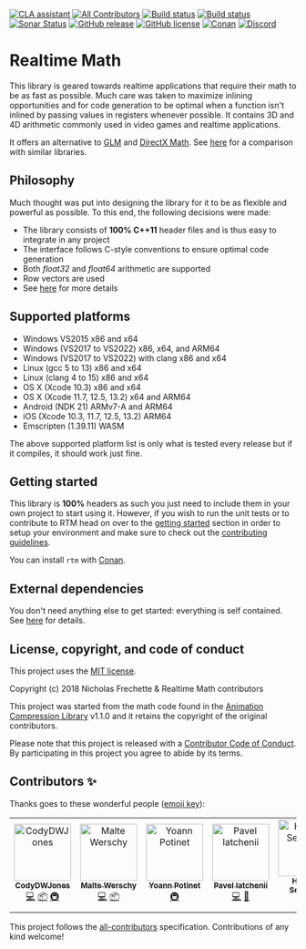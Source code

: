[![CLA assistant](https://cla-assistant.io/readme/badge/nfrechette/rtm)](https://cla-assistant.io/nfrechette/rtm)
[![All Contributors](https://img.shields.io/github/all-contributors/nfrechette/rtm)](#contributors-)
[![Build status](https://ci.appveyor.com/api/projects/status/7eh9maq9a721e5on/branch/develop?svg=true)](https://ci.appveyor.com/project/nfrechette/rtm)
[![Build status](https://github.com/nfrechette/rtm/workflows/build/badge.svg)](https://github.com/nfrechette/rtm/actions)
[![Sonar Status](https://sonarcloud.io/api/project_badges/measure?project=nfrechette_rtm&metric=alert_status)](https://sonarcloud.io/dashboard?id=nfrechette_rtm)
[![GitHub release](https://img.shields.io/github/release/nfrechette/rtm.svg)](https://github.com/nfrechette/rtm/releases)
[![GitHub license](https://img.shields.io/badge/license-MIT-blue.svg)](https://raw.githubusercontent.com/nfrechette/rtm/master/LICENSE)
[![Conan](https://img.shields.io/badge/on-conan-blue.svg)](https://conan.io/center/rtm)
[![Discord](https://img.shields.io/discord/691048241864769647?label=discord)](https://discord.gg/UERt4bS)

# Realtime Math

This library is geared towards realtime applications that require their math to be as fast as possible. Much care was taken to maximize inlining opportunities and for code generation to be optimal when a function isn't inlined by passing values in registers whenever possible. It contains 3D and 4D arithmetic commonly used in video games and realtime applications.

It offers an alternative to [GLM](https://github.com/g-truc/glm) and [DirectX Math](https://github.com/Microsoft/DirectXMath). See [here](https://nfrechette.github.io/2019/01/19/introducing_realtime_math/) for a comparison with similar libraries.

## Philosophy

Much thought was put into designing the library for it to be as flexible and powerful as possible. To this end, the following decisions were made:

*  The library consists of **100% C++11** header files and is thus easy to integrate in any project
*  The interface follows C-style conventions to ensure optimal code generation
*  Both *float32* and *float64* arithmetic are supported
*  Row vectors are used
*  See [here](./docs/api_conventions.md) for more details

## Supported platforms

*  Windows VS2015 x86 and x64
*  Windows (VS2017 to VS2022) x86, x64, and ARM64
*  Windows (VS2017 to VS2022) with clang x86 and x64
*  Linux (gcc 5 to 13) x86 and x64
*  Linux (clang 4 to 15) x86 and x64
*  OS X (Xcode 10.3) x86 and x64
*  OS X (Xcode 11.7, 12.5, 13.2) x64 and ARM64
*  Android (NDK 21) ARMv7-A and ARM64
*  iOS (Xcode 10.3, 11.7, 12.5, 13.2) ARM64
*  Emscripten (1.39.11) WASM

The above supported platform list is only what is tested every release but if it compiles, it should work just fine.

## Getting started

This library is **100%** headers as such you just need to include them in your own project to start using it. However, if you wish to run the unit tests or to contribute to RTM head on over to the [getting started](./docs/getting_started.md) section in order to setup your environment and make sure to check out the [contributing guidelines](CONTRIBUTING.md).

You can install `rtm` with [Conan](https://conan.io/center/rtm).

## External dependencies

You don't need anything else to get started: everything is self contained.
See [here](./external) for details.

## License, copyright, and code of conduct

This project uses the [MIT license](LICENSE).

Copyright (c) 2018 Nicholas Frechette & Realtime Math contributors

This project was started from the math code found in the [Animation Compression Library](https://github.com/nfrechette/acl) v1.1.0 and it retains the copyright of the original contributors.

Please note that this project is released with a [Contributor Code of Conduct](CODE_OF_CONDUCT.md). By participating in this project you agree to abide by its terms.

## Contributors ✨

Thanks goes to these wonderful people ([emoji key](https://allcontributors.org/docs/en/emoji-key)):

<!-- ALL-CONTRIBUTORS-LIST:START - Do not remove or modify this section -->
<!-- prettier-ignore-start -->
<!-- markdownlint-disable -->
<table>
  <tbody>
    <tr>
      <td align="center"><a href="https://github.com/CodyDWJones"><img src="https://avatars.githubusercontent.com/u/28773740?v=4?s=100" width="100px;" alt="CodyDWJones"/><br /><sub><b>CodyDWJones</b></sub></a><br /><a href="https://github.com/nfrechette/rtm/commits?author=CodyDWJones" title="Code">💻</a> <a href="#platform-CodyDWJones" title="Packaging/porting to new platform">📦</a> <a href="#infra-CodyDWJones" title="Infrastructure (Hosting, Build-Tools, etc)">🚇</a></td>
      <td align="center"><a href="https://github.com/mwerschy"><img src="https://avatars.githubusercontent.com/u/6616804?v=4?s=100" width="100px;" alt="Malte Werschy"/><br /><sub><b>Malte Werschy</b></sub></a><br /><a href="https://github.com/nfrechette/rtm/commits?author=mwerschy" title="Code">💻</a> <a href="#platform-mwerschy" title="Packaging/porting to new platform">📦</a></td>
      <td align="center"><a href="https://gitlab.com/intelligide"><img src="https://avatars.githubusercontent.com/u/12529837?v=4?s=100" width="100px;" alt="Yoann Potinet"/><br /><sub><b>Yoann Potinet</b></sub></a><br /><a href="#infra-intelligide" title="Infrastructure (Hosting, Build-Tools, etc)">🚇</a></td>
      <td align="center"><a href="https://github.com/operasfantom"><img src="https://avatars.githubusercontent.com/u/31903947?v=4?s=100" width="100px;" alt="Pavel Iatchenii"/><br /><sub><b>Pavel Iatchenii</b></sub></a><br /><a href="https://github.com/nfrechette/rtm/commits?author=operasfantom" title="Code">💻</a> <a href="#maintenance-operasfantom" title="Maintenance">🚧</a></td>
      <td align="center"><a href="https://github.com/GermanAizek"><img src="https://avatars.githubusercontent.com/u/21138600?v=4?s=100" width="100px;" alt="Herman Semenov"/><br /><sub><b>Herman Semenov</b></sub></a><br /><a href="https://github.com/nfrechette/rtm/commits?author=GermanAizek" title="Code">💻</a></td>
    </tr>
  </tbody>
</table>

<!-- markdownlint-restore -->
<!-- prettier-ignore-end -->

<!-- ALL-CONTRIBUTORS-LIST:END -->

This project follows the [all-contributors](https://github.com/all-contributors/all-contributors) specification. Contributions of any kind welcome!
